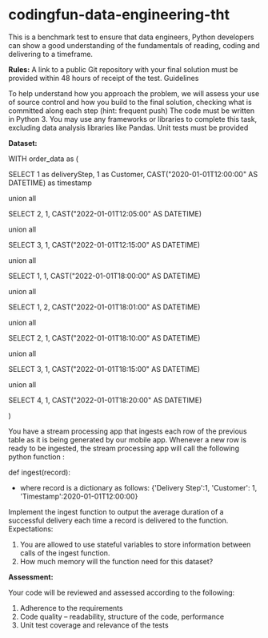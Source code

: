 # codingfun-data-engineering-tht

This is a benchmark test to ensure that data engineers, Python developers can show a good understanding of the fundamentals of reading, coding and delivering to a timeframe.

**Rules:**
A link to a public Git repository with your final solution must be provided within 48 hours of receipt of the test. Guidelines

To help understand how you approach the problem, we will assess your use of source control and how you build to the final solution, checking what is committed along each step (hint: frequent push)
The code must be written in Python 3.
You may use any frameworks or libraries to complete this task, excluding data analysis libraries like Pandas.
Unit tests must be provided

**Dataset:**

WITH order_data as (  

SELECT 1 as deliveryStep, 1 as Customer, CAST("2020-01-01T12:00:00" AS DATETIME) as timestamp

union all 

SELECT 2, 1, CAST("2022-01-01T12:05:00" AS DATETIME) 

union all  

SELECT 3, 1, CAST("2022-01-01T12:15:00" AS DATETIME) 

union all 

SELECT 1, 1, CAST("2022-01-01T18:00:00" AS DATETIME)

union all 

SELECT 1, 2, CAST("2022-01-01T18:01:00" AS DATETIME)

union all

SELECT 2, 1, CAST("2022-01-01T18:10:00" AS DATETIME)

union all

SELECT 3, 1, CAST("2022-01-01T18:15:00" AS DATETIME)

union all

SELECT 4, 1, CAST("2022-01-01T18:20:00" AS DATETIME)

)

You have a stream processing app that ingests each row of the previous table as it is being generated by our mobile app. Whenever a new row is ready to be ingested, the stream processing app will call the following python function :


def ingest(record):

- where record is a dictionary as follows:
{'Delivery Step':1, 'Customer': 1, 'Timestamp':2020-01-01T12:00:00}

Implement the ingest function to output the average duration of a successful delivery each time a record is delivered to the function.
Expectations:
1. You are allowed to use stateful variables to store information between calls of the
ingest function.
2. How much memory will the function need for this dataset?

**Assessment:**

Your code will be reviewed and assessed according to the following:

1. Adherence to the requirements
2. Code quality – readability, structure of the code, performance
3. Unit test coverage and relevance of the tests
